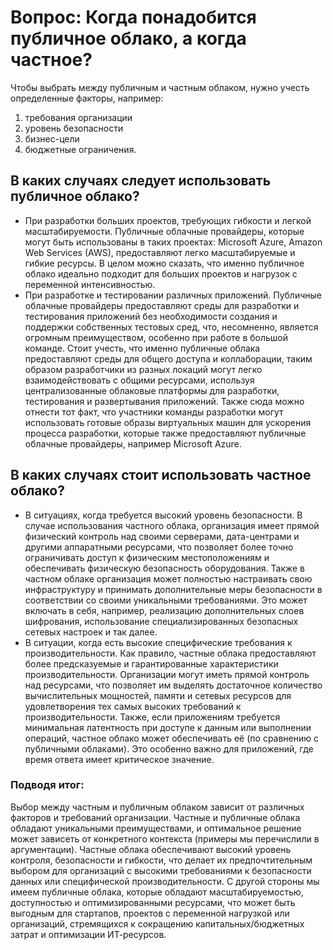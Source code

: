 # Вопрос: Когда понадобится публичное облако, а когда частное?

Чтобы выбрать между публичным и частным облаком, нужно учесть определенные факторы, например:
1) требования организации
2) уровень безопасности
3) бизнес-цели 
4) бюджетные ограничения. 

## В каких случаях следует использовать публичное облако?
- При разработки больших проектов, требующих гибкости и легкой масштабируемости. Публичные облачные провайдеры, которые могут быть использованы
в таких проектах: Microsoft Azure, Amazon Web Services (AWS), предоставляют легко масштабируемые и гибкие ресурсы. 
В целом можно сказать, что именно публичное облако идеально подходит для больших проектов и нагрузок с переменной интенсивностью.
- При разработке и тестировании различных приложений. Публичные облачные провайдеры предоставляют среды для разработки и тестирования приложений 
без необходимости создания и поддержки собственных тестовых сред, что, несомненно, является огромным преимуществом, особенно при работе в большой команде. Стоит учесть,
что именно публичные облака предоставляют среды для общего доступа и коллаборации, таким образом разработчики из разных локаций могут легко взаимодействовать с общими ресурсами, 
используя централизованные облаковые платформы для разработки, тестирования и развертывания приложений.
Также сюда можно отнести тот факт, что участники команды разработки могут использовать готовые образы виртуальных машин для ускорения процесса разработки,
которые также предоставляют публичные облачные провайдеры, например Microsoft Azure.
 

## В каких случаях стоит использовать частное облако?
- В ситуациях, когда требуется высокий уровень безопасности. В случае использования частного облака, организация имеет прямой физический контроль над своими серверами, 
дата-центрами и другими аппаратными ресурсами, что позволяет более точно ограничивать доступ к физическим местоположениям и обеспечивать физическую безопасность оборудования.
Также в частном облаке организация может полностью настраивать свою инфраструктуру и принимать дополнительные меры безопасности в соответствии со своими уникальными требованиями. 
Это может включать в себя, например, реализацию дополнительных слоев шифрования, использование специализированных безопасных сетевых настроек и так далее.
- В ситуации, когда есть высокие специфические требования к производительности. Как правило, частные облака предоставляют более предсказуемые и гарантированные характеристики 
производительности. Организации могут иметь прямой контроль над ресурсами, что позволяет им выделять достаточное количество вычислительных мощностей, памяти и сетевых ресурсов для 
удовлетворения тех самых высоких требований к производительности. Также, если приложениям требуется минимальная латентность при доступе к данным или выполнении операций, частное облако 
может обеспечивать её (по сравнению с публичными облаками). Это особенно важно для приложений, где время ответа имеет критическое значение.

### Подводя итог:
Выбор между частным и публичным облаком зависит от различных факторов и требований организации. 
Частные и публичные облака обладают уникальными преимуществами, и оптимальное решение может зависеть от конкретного контекста (примеры мы перечислили в аргументации). 
Частные облака обеспечивают высокий уровень контроля, безопасности и гибкости, что делает их предпочтительным выбором для организаций с высокими требованиями к безопасности данных или специфической производительности. 
С другой стороны мы имеем публичные облака, которые обладают масштабируемостью, доступностью и оптимизированными ресурсами, что может быть выгодным для стартапов, проектов с переменной нагрузкой или организаций, 
стремящихся к сокращению капитальных/бюджетных затрат и оптимизации ИТ-ресурсов. 

